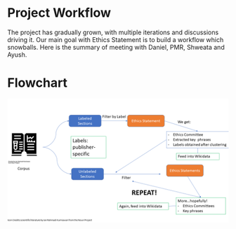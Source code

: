 # Project Workflow
The project has gradually grown, with multiple iterations and discussions driving it. Our main goal with Ethics Statement is to build a workflow which snowballs. Here is the summary of meeting with Daniel, PMR, Shweata and Ayush. 

# Flowchart
![workflow](ethics_statement_project/ethics_statement_workflow.png)